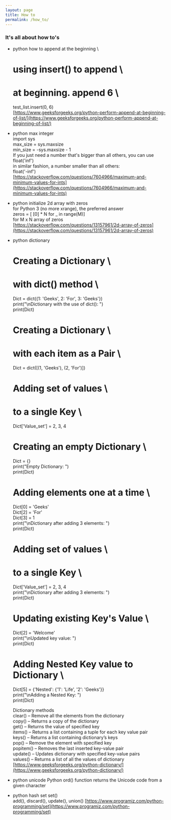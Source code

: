 ```yaml
---
layout: page
title: How to
permalink: /how_to/
---
```


### It's all about how to's

* python how to append at the beginning \
    # using insert() to append \
    # at beginning. append 6 \
    test_list.insert(0, 6) \
    [https://www.geeksforgeeks.org/python-perform-append-at-beginning-of-list/](https://www.geeksforgeeks.org/python-perform-append-at-beginning-of-list/)

* python max integer \
    import sys \
    max_size = sys.maxsize \
    min_size = -sys.maxsize - 1 \
    If you just need a number that's bigger than all others, you can use \
    float('inf') \
    in similar fashion, a number smaller than all others: \
    float('-inf') \
    [https://stackoverflow.com/questions/7604966/maximum-and-minimum-values-for-ints](https://stackoverflow.com/questions/7604966/maximum-and-minimum-values-for-ints)

* python initialize 2d array with zeros \
    for Python 3 (no more xrange), the preferred answer \
    zeros = [ [0] * N for _ in range(M)]  \
    for M x N array of zeros  \
    [https://stackoverflow.com/questions/13157961/2d-array-of-zeros](https://stackoverflow.com/questions/13157961/2d-array-of-zeros)


* python dictionary
    # Creating a Dictionary \
    # with dict() method \
    Dict = dict({1: 'Geeks', 2: 'For', 3: 'Geeks'}) \
    print("\nDictionary with the use of dict(): ") \
    print(Dict)
    
    # Creating a Dictionary \
    # with each item as a Pair \
    Dict = dict([(1, 'Geeks'), (2, 'For')])

    # Adding set of values \
    # to a single Key \
    Dict['Value_set'] = 2, 3, 4

    # Creating an empty Dictionary \
    Dict = {} \
    print("Empty Dictionary: ") \
    print(Dict)
    
    # Adding elements one at a time \
    Dict[0] = 'Geeks' \
    Dict[2] = 'For' \
    Dict[3] = 1 \
    print("\nDictionary after adding 3 elements: ") \
    print(Dict)
    
    # Adding set of values \
    # to a single Key \
    Dict['Value_set'] = 2, 3, 4 \
    print("\nDictionary after adding 3 elements: ") \
    print(Dict)
    
    # Updating existing Key's Value \
    Dict[2] = 'Welcome' \
    print("\nUpdated key value: ") \
    print(Dict)
    
    # Adding Nested Key value to Dictionary \
    Dict[5] = {'Nested': {'1': 'Life', '2': 'Geeks'}} \
    print("\nAdding a Nested Key: ") \
    print(Dict)

    Dictionary methods \
    clear() – Remove all the elements from the dictionary \
    copy() – Returns a copy of the dictionary \
    get() – Returns the value of specified key \
    items() – Returns a list containing a tuple for each key value pair \
    keys() – Returns a list containing dictionary’s keys \
    pop() – Remove the element with specified key \
    popitem() – Removes the last inserted key-value pair \
    update() – Updates dictionary with specified key-value pairs \
    values() – Returns a list of all the values of dictionary \
    [https://www.geeksforgeeks.org/python-dictionary/](https://www.geeksforgeeks.org/python-dictionary/)

* python unicode
    Python ord() function returns the Unicode code from a given character

* python hash set
    set() \
    add(), discard(), update(), union()
    [https://www.programiz.com/python-programming/set](https://www.programiz.com/python-programming/set)


